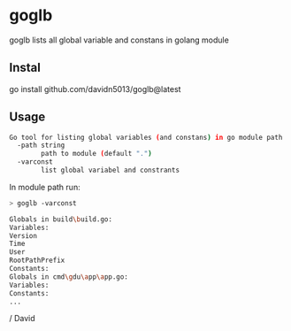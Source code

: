 # goglb 

goglb lists all global variable and constans in golang module 

## Instal

go install github.com/davidn5013/goglb@latest

## Usage

```bash
Go tool for listing global variables (and constans) in go module path
  -path string
        path to module (default ".")
  -varconst
        list global variabel and constrants
```

In module path run:

```bash
> goglb -varconst
```

```bash
Globals in build\build.go:
Variables:
Version
Time
User
RootPathPrefix
Constants:
Globals in cmd\gdu\app\app.go:
Variables:
Constants:
...
```

/ David
